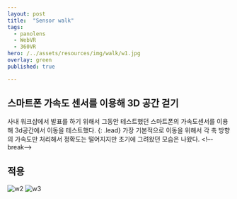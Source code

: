 ```yaml
---
layout: post
title:  "Sensor walk"
tags:
  - panolens
  - WebVR
  - 360VR
hero: /../assets/resources/img/walk/w1.jpg
overlay: green
published: true

---
```

## 스마트폰 가속도 센서를 이용해 3D 공간 걷기    
사내 워크샵에서 발표를 하기 위해서 그동안 테스트했던 스마트폰의 가속도센서를 이용해 3d공간에서 이동을 테스트했다. 
{: .lead}
가장 기본적으로 이동을 위해서 각 축 방향의 가속도만 처리해서 정확도는 떨어지지만 초기에 그려왔던 모습은 나왔다. 
<!–-break-–>

## 적용
<img src='/../assets/resources/img/walk/w2.gif' alt='w2'>
<img src='/../assets/resources/img/walk/w3.gif' alt='w3'>
